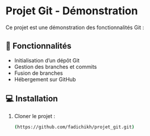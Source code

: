 # Projet Git - Démonstration

Ce projet est une démonstration des fonctionnalités Git :

## 📌 Fonctionnalités
- Initialisation d’un dépôt Git
- Gestion des branches et commits
- Fusion de branches
- Hébergement sur GitHub

## 💻 Installation
1. Cloner le projet :  
   ```bash
   (https://github.com/fadichikh/projet_git.git)
